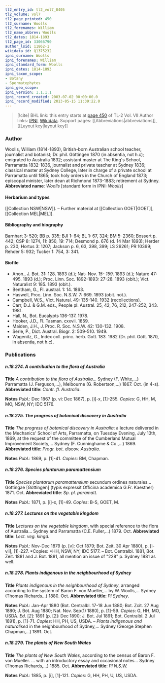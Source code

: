 ```yaml
---
tl2_entry_id: tl2_vol7_0405
tl2_volume: vol7
tl2_page_printed: 450
tl2_surname: Woolls
tl2_forenames: William
tl2_name_abbrev: Woolls
tl2_dates: 1814-1893
tl2_page_id: 33066790
author_lsid: 11862-1
wikidata_id: Q1375232
ipni_surname: Woolls
ipni_forenames: William
ipni_standard_form: Woolls
ipni_dates: 1814-1893
ipni_taxon_scope: 
- Botany
- Spermatophytes
ipni_geo_scope: 
ipni_version: 1.1.1.1
ipni_record_created: 2003-07-02 00:00:00.0
ipni_record_modified: 2013-05-15 11:39:22.0
---
```


> [!cite] BHL link: this entry starts at [page 450](https://www.biodiversitylibrary.org/page/33066790) of TL-2 Vol. VII
> Author links: [IPNI](https://www.ipni.org/a/11862-1), [Wikidata](https://www.wikidata.org/wiki/Q1375232). Support pages: [[Abbreviations|abbreviations]], [[Layout key|layout key]]

### Author

Woolls, William (1814-1893), British-born Australian school teacher, journalist and botanist; Dr. phil. Göttingen 1870 (in absentia, not h.c); emigrated to Australia 1832; assistant master at The King's School, Parramatta 1832-1836, journalist and private teacher at Sydney 1836; classical master at Sydney College, later in charge of a private school at Parramatta until 1865; took holy orders in the Church of England 1873; episcopal minister, later dean at Richmond 1873-1883; retirement at Sydney. 
**Abbreviated name**: *Woolls* \[standard form in IPNI: *Woolls*\]

#### Herbarium and types

[[Collection NSW|NSW]]. – Further material at [[Collection GOET|GOET]], [[Collection MEL|MEL]].

#### Bibliography and biography

Barnhart 3: 520; BB p. 335; BJI 1: 64; BL 1: 67, 324; BM 5: 2360; Bossert p. 442; CSP 8: 1274, 11: 850, 19: 714; Desmond p. 676 (d. 14 Mar 1893); Herder p. 230; Hortus 3: 1207; Jackson p. 6, 63, 398, 399; LS 29261; PR 10399; Rehder 5: 932; Tucker 1: 754, 3: 341.

#### Biofile

- Anon., J. Bot. 31: 128. 1893 (d.); Nat- Nov. *15- 159*. 1893 (d.); Nature 47: 495. 1893 (d.); Proc. Linn. Soc. 1892-1893: 27-28. 1893 (obit.); Vict. Naturalist 9: 185. 1893 (obit.).
- Bentham, G., Fl. austral. 1: 14. 1863.
- Haswell, Proc. Linn. Soc. N.S.W. 7: 669. 1893 (obit. not.).
- Campbell, W.S., Vict. Natural. 49: 135-140. 1932 (recollections).
- Carr, D.J. & G.M. eds., People pl. Austral. 25, 42, 76, 212, 247-252, 343. 1981.
- Hall, N., Bot. Eucalypts 136-137. 1978.
- Hooker, J.D., Fl. Tasman. cxxvii. 1859.
- Maiden, J.H., J. Proc. R. Soc. N.S.W. 42: 130-132. 1908.
- Serle, P., Dict. Austral. Biogr. 2: 509-510. 1949.
- Wagenitz, G., Index coll. princ. herb. Gott. 183. 1982 (Dr. phil. Gött. 1870, in absentia, not h.c).

### Publications

##### n.18.274. A contribution to the flora of Australia

**Title**
*A contribution to the flora of Australia*... Sydney (F. White,...) Parramatta (J. Ferguson,...), Melbourne (G. Robertson,...) 1867. Oct. (in 4-s).
**Abbreviated title**: *Contr. fl. Australia*.

**Notes**
*Publ*.: Dec 1867 (p. vi: Dec 1867), p. \[i\]-x, \[1\]-255. *Copies*: G, HH, M, MO, NSW, NY; IDC 5176.

##### n.18.275. The progress of botanical discovery in Australia

**Title**
*The progress of botanical discovery in Australia*: a lecture delivered in the Mechanics' School of Arts, Parramatta, on Tuesday Evening, July 13th, 1869, at the request of the committee of the Cumberland Mutual Improvement Society,... Sydney (F. Cunninghame & Co.,...) 1869.
**Abbreviated title**: *Progr. bot. discov. Australia*.

**Notes**
*Publ*.: 1869, p. \[1\]-41. *Copies*: BM, Chapman.

##### n.18.276. Species plantarum paramattensium

**Title**
*Species plantarum paramattensium* secundum ordines naturales... Gottingae \[Göttingen\] (typis expressit Officina academica G.Fr. Kaestner) 1871. Oct.
**Abbreviated title**: *Sp. pl. paramatt.*

**Notes**
*Publ*.: 1871, p. \[i\]-x, \[1\]-49. *Copies*: B-S, GOET, M.

##### n.18.277. Lectures on the vegetable kingdom

**Title**
*Lectures on the vegetable kingdom*, with special reference to the flora of Australia... Sydney and Parramatta (C.E. Fuller,...) 1879. Oct.
**Abbreviated title**: *Lect. veg. kingd.*

**Notes**
*Publ*.: Nov-Dec 1879 (p. \[v\]: Oct 1879; Bot. Zeit. 30 Apr 1880), p. \[i-vii\], \[1\]-227. *Copies: *HH, NSW, NY; IDC 5177. – Bot. Centralbl. 1881, Bot. Zeit. 1881 and J. Bot. 1881, all mention an issue of "228" p. Sydney 1881 as well.

##### n.18.278. Plants indigenous in the neighbourhood of Sydney

**Title**
*Plants indigenous in the neighbourhood of Sydney*, arranged according to the system of Baron F. von Mueller,... by W. Woolls,... Sydney (Thomas Richards...) 1880. Oct.
**Abbreviated title**: *Pl Sydney*.

**Notes**
*Publ*.: Jan-Apr 1880 (Bot. Centralbl. 17-18 Jun 1880; Bot. Zcit. 27 Aug 1880; J. Bot. Aug 1880; Nat. Nov. Sep(1) 1880), p. \[1\]-59. *Copies*: G, HH, MO, USDA.
*Ed*. \[*2*\]: 1891 (p. \[2\]: Dec 1890; J. Bot. Jul 1891; Bot. Centralbl. 2 Jul 1891), p. \[1\]-71.
*Copies*: HH, PH, US, USDA. – *Plants indigenous and naturalised* in the neighbourhood of Sydney,... Sydney (George Stephen Chapman,...) 1891. Oct.

##### n.18.279. The plants of New South Wales

**Title**
*The plants of New South Wales*, according to the census of Baron F. von Mueller. ... with an introductory essay and occasional notes... Sydney (Thomas Richards,...) 1885. Oct.
**Abbreviated title**: *Pl N.S.W.*

**Notes**
*Publ*.: 1885, p. \[i\], \[1\]-121. *Copies*: G, HH, PH, U, US, USDA.


